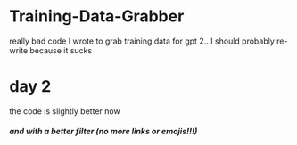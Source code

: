 # Training-Data-Grabber

really bad code I wrote to grab training data for gpt 2.. I should probably re-write because it sucks


# day 2

the code is slightly better now

##### and with a better filter (no more links or emojis!!!)
